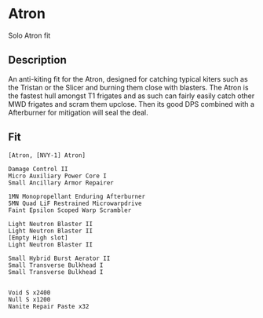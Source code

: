 # Atron

Solo Atron fit


## Description

An anti-kiting fit for the Atron, designed for catching typical kiters such as the Tristan or the Slicer and burning them close with blasters. The Atron is the fastest hull amongst T1 frigates and as such can fairly easily catch other MWD frigates and scram them upclose. Then its good DPS combined with a Afterburner for mitigation will seal the deal.



## Fit

```
[Atron, [NVY-1] Atron]

Damage Control II
Micro Auxiliary Power Core I
Small Ancillary Armor Repairer

1MN Monopropellant Enduring Afterburner
5MN Quad LiF Restrained Microwarpdrive
Faint Epsilon Scoped Warp Scrambler

Light Neutron Blaster II
Light Neutron Blaster II
[Empty High slot]
Light Neutron Blaster II

Small Hybrid Burst Aerator II
Small Transverse Bulkhead I
Small Transverse Bulkhead I


Void S x2400
Null S x1200
Nanite Repair Paste x32
```
